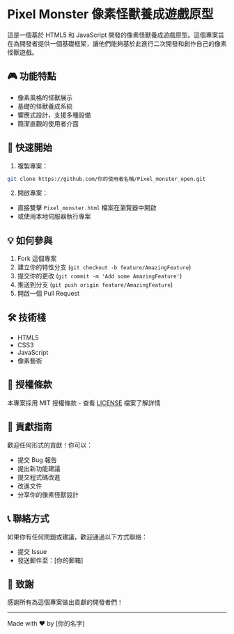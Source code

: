 # Pixel Monster 像素怪獸養成遊戲原型

這是一個基於 HTML5 和 JavaScript 開發的像素怪獸養成遊戲原型。這個專案旨在為開發者提供一個基礎框架，讓他們能夠基於此進行二次開發和創作自己的像素怪獸遊戲。

## 🎮 功能特點

- 像素風格的怪獸展示
- 基礎的怪獸養成系統
- 響應式設計，支援多種設備
- 簡潔直觀的使用者介面

## 🚀 快速開始

1. 複製專案：
```bash
git clone https://github.com/你的使用者名稱/Pixel_monster_open.git
```

2. 開啟專案：
- 直接雙擊 `Pixel_monster.html` 檔案在瀏覽器中開啟
- 或使用本地伺服器執行專案

## 💡 如何參與

1. Fork 這個專案
2. 建立你的特性分支 (`git checkout -b feature/AmazingFeature`)
3. 提交你的更改 (`git commit -m 'Add some AmazingFeature'`)
4. 推送到分支 (`git push origin feature/AmazingFeature`)
5. 開啟一個 Pull Request

## 🛠️ 技術棧

- HTML5
- CSS3
- JavaScript
- 像素藝術

## 📝 授權條款

本專案採用 MIT 授權條款 - 查看 [LICENSE](LICENSE) 檔案了解詳情

## 🤝 貢獻指南

歡迎任何形式的貢獻！你可以：

- 提交 Bug 報告
- 提出新功能建議
- 提交程式碼改進
- 改進文件
- 分享你的像素怪獸設計

## 📞 聯絡方式

如果你有任何問題或建議，歡迎通過以下方式聯絡：

- 提交 Issue
- 發送郵件至：[你的郵箱]

## 🙏 致謝

感謝所有為這個專案做出貢獻的開發者們！

---

Made with ❤️ by [你的名字] 